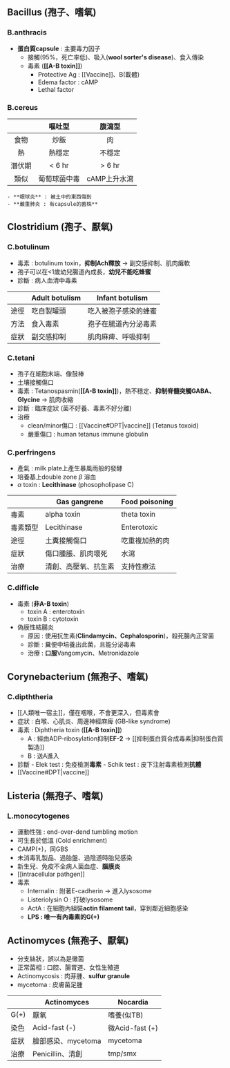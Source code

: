 ## Bacillus (孢子、嗜氧)
### B.anthracis
- **蛋白質capsule** : 主要毒力因子
	- 接觸(95%，死亡率低)、吸入(**wool sorter's disease**)、食入傳染
	- 毒素 (**[[A-B toxin]]**)
		- Protective Ag : [[Vaccine]]、B(載體)
		- Edema factor : cAMP
		- Lethal factor
### B.cereus
|        |    嘔吐型    |    腹瀉型    |
|:------:|:------------:|:------------:|
|  食物  |     炒飯     |      肉      |
|   熱   |    熱穩定    |    不穩定    |
| 潛伏期 |    < 6 hr    |    > 6 hr    |
|  類似  | 葡萄球菌中毒 | cAMP上升水瀉 |
	- **眼球炎** : 被土中的東西傷到
	- **嚴重肺炎 : 有capsule的菌株**
## Clostridium (孢子、厭氧)
### C.botulinum
- 毒素 : botulinum toxin，**抑制Ach釋放** -> 副交感抑制、肌肉癱軟
- 孢子可以在<1歲幼兒腸道內成長，**幼兒不能吃蜂蜜**
- 診斷 : 病人血清中毒素

|      | Adult botulism | Infant botulism      |
|------|----------------|----------------------|
| 途徑 | 吃自製罐頭     | 吃入被孢子感染的蜂蜜 |
| 方法 | 食入毒素       | 孢子在腸道內分泌毒素 |
| 症狀 | 副交感抑制     | 肌肉麻痺、呼吸抑制   |
### C.tetani
- 孢子在細胞末端、像鼓棒
- 土壤接觸傷口
- 毒素 : Tetanospasmin(**[[A-B toxin]]**)，熱不穩定、**抑制脊髓突觸GABA、Glycine** -> 肌肉收縮
- 診斷 : 臨床症狀 (菌不好養、毒素不好分離)
- 治療
	- clean/minor傷口 : [[Vaccine#DPT|vaccine]] (Tetanus toxoid)
	- 嚴重傷口 : human tetanus immune globulin
### C.perfringens
- 產氣 : milk plate上產生暴風雨般的發酵
- 培養基上double zone $\beta$ 溶血
- $\alpha$ toxin : **Lecithinase** (phosopholipase C)

|          | Gas gangrene         | Food poisoning |
|----------|----------------------|----------------|
| 毒素     | alpha toxin          | theta toxin    |
| 毒素類型 | Lecithinase          | Enterotoxic    |
| 途徑     | 土糞接觸傷口         | 吃重複加熱的肉 |
| 症狀     | 傷口腫脹、肌肉壞死    | 水瀉           |
| 治療     | 清創、高壓氧、抗生素 | 支持性療法     |
### C.difficle
- 毒素 (**非A-B toxin**)
	- toxin A : enterotoxin
	- toxin B : cytotoxin
- 偽膜性結腸炎
	- 原因 : 使用抗生素(**Clindamycin、Cephalosporin**)，殺死腸內正常菌
	- 診斷 : 糞便中培養出此菌，且能分泌毒素
	- 治療 : **口服**Vangomycin、Metronidazole
## Corynebacterium (無孢子、嗜氧)
### C.dipththeria
- [[人類唯一宿主]]，僅在咽喉，不會更深入，但毒素會
- 症狀 : 白喉、心肌炎、周邊神經麻痺 (GB-like syndrome)
- 毒素 : Diphtheria toxin (**[[A-B toxin]]**)
	- A : 經由ADP-ribosylation抑制**EF-2** -> [[抑制蛋白質合成毒素|抑制蛋白質製造]]
	- B : 送A進入
- 診斷
		- Elek test : 免疫檢測**毒素**
		- Schik test : 皮下注射毒素檢測**抗體**
- [[Vaccine#DPT|vaccine]]
## Listeria (無孢子、嗜氧)
### L.monocytogenes
- 運動性強 : end-over-dend tumbling motion
- 可生長於低溫 (Cold enrichment)
- CAMP(+)，同GBS
- 未消毒乳製品、過胎盤、過陰道時胎兒感染
- 新生兒、免疫不全病人菌血症、**腦膜炎**
- [[intracellular pathgen]]
- 毒素
	- Internalin : 附著E-cadherin -> 進入lysosome
	- Listeriolysin O : 打破lysosome
	- ActA : 在細胞內組裝**actin filament tail**，穿到鄰近細胞感染
	- **LPS : 唯一有內毒素的G(+)**
## Actinomyces (無孢子、厭氧)
- 分支絲狀，誤以為是黴菌
- 正常菌相 : 口腔、腸胃道、女性生殖道
- Actinomycosis : 肉芽腫、**sulfur granule**
- mycetoma : 皮膚菌足腫

|      | Actinomyces        | Nocardia       |
|------|--------------------|----------------|
| G(+) | 厭氧               | 嗜養(似TB)     |
| 染色 | Acid-fast (-)      | 微Acid-fast (+)|
| 症狀 | 臉部感染、mycetoma | mycetoma       |
| 治療 | Penicillin、清創   | tmp/smx        |